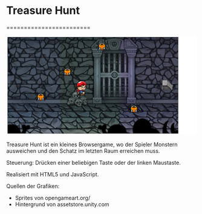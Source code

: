 # Treasure Hunt
========================

![alt text](https://raw.githubusercontent.com/svnbhsn/TreasureHunt/master/preview.png)

Treasure Hunt ist ein kleines Browsergame, wo der Spieler Monstern ausweichen und den Schatz im letzten Raum erreichen muss.

Steuerung: Drücken einer beliebigen Taste oder der linken Maustaste.

Realisiert mit HTML5 und JavaScript. 

Quellen der Grafiken:
- Sprites von opengameart.org/
- Hintergrund von assetstore.unity.com
